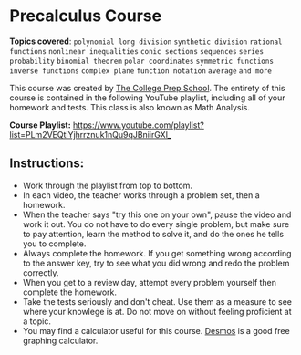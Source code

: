# Precalculus Course

**Topics covered**:
`polynomial long division`
`synthetic division`
`rational functions`
`nonlinear inequalities`
`conic sections`
`sequences`
`series`
`probability`
`binomial theorem`
`polar coordinates`
`symmetric functions`
`inverse functions`
`complex plane`
`function notation`
`average`
`and more`

This course was created by [The College Prep School](https://www.youtube.com/@thecollegeprepschool4486). The entirety of this course is contained in the following YouTube playlist, including all of your homework and tests. This class is also known as Math Analysis.

**Course Playlist:** <https://www.youtube.com/playlist?list=PLm2VEQtiYjhrrznuk1nQu9qJBniirGXl_>

## Instructions:

- Work through the playlist from top to bottom.
- In each video, the teacher works through a problem set, then a homework.
- When the teacher says "try this one on your own", pause the video and work it out. You do not have to do every single problem, but make sure to pay attention, learn the method to solve it, and do the ones he tells you to complete.
- Always complete the homework. If you get something wrong according to the answer key, try to see what you did wrong and redo the problem correctly.
- When you get to a review day, attempt every problem yourself then complete the homework.
- Take the tests seriously and don't cheat. Use them as a measure to see where your knowlege is at. Do not move on without feeling proficient at a topic.
- You may find a calculator useful for this course. [Desmos](https://www.desmos.com/calculator) is a good free graphing calculator.
